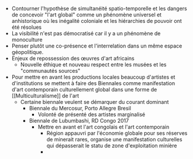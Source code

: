 - Contourner l'hypothèse de simultanéité spatio-temporelle et les dangers de concevoir "l'art global" comme un phénomène universel et anhistorique où les inégalité coloniale et les hiérarchies de pouvoir ont été résolues
- La visibilité n'est pas démocratisé car il y a un phénomène de monoculture
- Penser plutôt une co-présence et l'interrelation dans un même espace géopolitique.
- Enjeux de repossession des œuvres d'art africains
	- Nouvelle éthique et nouveau respect entre les musées et les "communautés sources"
- Pour mettre en avant les productions locales beaucoup d'artistes et d'institutions se mettent à faire des Biennales comme manifestation d'art contemporain culturellement global dans une forme de [[Multiculturalisme]] de l'art
	- Certaine biennale veulent se démarquer du courant dominant
		- Biennale du Mercosur, Porto Allegre Bresil
			- Volonté de présenté des artistes marginalisé
		- Biennale de Lubumbashi, RD Congo 2017
			- Mettre en avant et l'art congolais et l'art contemporain
				- Région appauvri par l'économie globale pour ses réserves de minerait rares, organise une manifestation culturelles qui dépasserait le statu de zone d'exploitation minière
				-